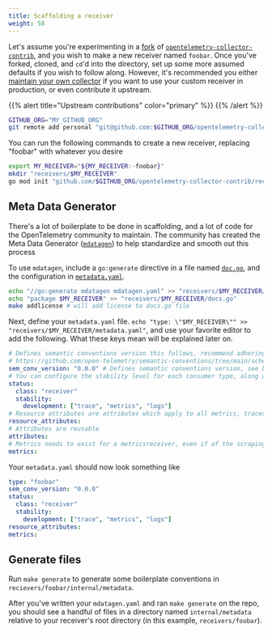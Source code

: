 ```yaml
---
title: Scaffolding a receiver
weight: 58
---
```


Let's assume you're experimenting in a [fork](https://github.com/open-telemetry/opentelemetry-collector-contrib/fork) of [`opentelemetry-collector-contrib`](https://github.com/open-telemetry/opentelemetry-collector-contrib), and you wish to make a new receiver named `foobar`.
Once you've forked, cloned, and `cd`'d into the directory, set up some more assumed defaults if you wish to follow along.  However, it's recommended you either [maintain your own collector](../custom-collector.md) if you want to use your custom receiver in production, or even contribute it upstream.

{{% alert title="Upstream contributions" color="primary" %}}
{{% /alert %}}

```bash
GITHUB_ORG="MY_GITHUB_ORG"
git remote add personal "git@github.com:$GITHUB_ORG/opentelemetry-collector-contrib.git"
```

You can run the following commands to create a new receiver, replacing "foobar" with whatever you desire

```bash
export MY_RECEIVER="${MY_RECEIVER:-foobar}"
mkdir "receivers/$MY_RECEIVER"
go mod init "github.com/$GITHUB_ORG/opentelemetry-collector-contrib/receivers/$MY_RECEIVER"
```

## Meta Data Generator
There's a lot of boilerplate to be done in scaffolding, and a lot of code for the OpenTelemetry community to maintain.
The community has created the Meta Data Generator ([`mdatagen`](https://github.com/open-telemetry/opentelemetry-collector-contrib/tree/main/cmd/mdatagen)) to help standardize and smooth out this process

To use `mdatagen`, include a `go:generate` directive in a file named [`doc.go`](https://github.com/search?q=repo%3Aopen-telemetry%2Fopentelemetry-collector-contrib%20path%3A*doc.go&type=code), and the configuration in [`metadata.yaml`](https://github.com/search?q=repo%3Aopen-telemetry%2Fopentelemetry-collector-contrib%20path%3A*metadata.yaml&type=code).
```bash
echo "//go:generate mdatagen mdatagen.yaml" >> "receivers/$MY_RECEIVER/docs.go"
echo "package $MY_RECEIVER" >> "receivers/$MY_RECEIVER/docs.go"
make addlicense # will add license to docs.go file
```

Next, define your `metadata.yaml` file.  `echo "type: \"$MY_RECEIVER\"" >> "receivers/$MY_RECEIVER/metadata.yaml"`, and use your favorite editor to
add the following.  What these keys mean will be explained later on.
```yaml
# Defines semantic conventions version this follows, recommend adhering to latest from 
# https://github.com/open-telemetry/semantic-conventions/tree/main/schemas
sem_conv_version: "0.0.0" # Defines semantic conventions version, see below
# You can configure the stability level for each consumer type, along with included distributions
status:
  class: "receiver"
  stability:
    development: ["trace", "metrics", "logs"]
# Resource attributes are attributes which apply to all metrics, traces, and logs
resource_attributes:
# Attributes are reusable
attributes:
# Metrics needs to exist for a metricsreceiver, even if of the scraping type
metrics:
```

Your `metadata.yaml` should now look something like

```yaml
type: "foobar"
sem_conv_version: "0.0.0"
status:
  class: "receiver"
  stability:
    development: ["trace", "metrics", "logs"]
resource_attributes:
metrics:
```

## Generate files

Run `make generate` to generate some boilerplate conventions in `recievers/foobar/internal/metadata`.

After you've written your `mdatagen.yaml` and ran `make generate` on the repo,
you should see a handful of files in a directory named `internal/metadata`
relative to your receiver's root directory (in this example,
`receivers/foobar`).

